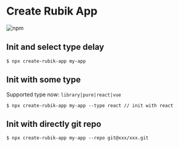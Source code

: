 # Create Rubik App 
![npm](https://img.shields.io/npm/v/create-rubik-app?color=sucess)
## Init and select type delay
```
$ npx create-rubik-app my-app
```
## Init with some type
Supported type now: `library|pure|react|vue`
```
$ npx create-rubik-app my-app --type react // init with react
```

## Init with directly git repo
```
$ npx create-rubik-app my-app --repo git@xxx/xxx.git
```
